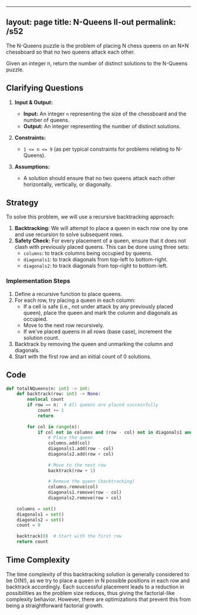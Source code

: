 
---
layout: page
title:  N-Queens II-out
permalink: /s52
---

The N-Queens puzzle is the problem of placing N chess queens on an N×N chessboard so that no two queens attack each other.

Given an integer n, return the number of distinct solutions to the N-Queens puzzle.

## Clarifying Questions

1. **Input & Output:**
    - **Input:** An integer `n` representing the size of the chessboard and the number of queens.
    - **Output:** An integer representing the number of distinct solutions.

2. **Constraints:**
    - `1 <= n <= 9` (as per typical constraints for problems relating to N-Queens).

3. **Assumptions:**
    - A solution should ensure that no two queens attack each other horizontally, vertically, or diagonally.

## Strategy

To solve this problem, we will use a recursive backtracking approach:

1. **Backtracking:** We will attempt to place a queen in each row one by one and use recursion to solve subsequent rows.
2. **Safety Check:** For every placement of a queen, ensure that it does not clash with previously placed queens. This can be done using three sets:
    - `columns`: to track columns being occupied by queens.
    - `diagonals1`: to track diagonals from top-left to bottom-right.
    - `diagonals2`: to track diagonals from top-right to bottom-left.

### Implementation Steps

1. Define a recursive function to place queens.
2. For each row, try placing a queen in each column:
    - If a cell is safe (i.e., not under attack by any previously placed queen), place the queen and mark the column and diagonals as occupied.
    - Move to the next row recursively.
    - If we've placed queens in all rows (base case), increment the solution count.
3. Backtrack by removing the queen and unmarking the column and diagonals.
4. Start with the first row and an initial count of 0 solutions.

## Code

```python
def totalNQueens(n: int) -> int:
    def backtrack(row: int) -> None:
        nonlocal count
        if row == n:  # All queens are placed successfully
            count += 1
            return
        
        for col in range(n):
            if col not in columns and (row - col) not in diagonals1 and (row + col) not in diagonals2:
                # Place the queen
                columns.add(col)
                diagonals1.add(row - col)
                diagonals2.add(row + col)
                
                # Move to the next row
                backtrack(row + 1)
                
                # Remove the queen (backtracking)
                columns.remove(col)
                diagonals1.remove(row - col)
                diagonals2.remove(row + col)
    
    columns = set()
    diagonals1 = set()
    diagonals2 = set()
    count = 0
    
    backtrack(0)  # Start with the first row
    return count
```

## Time Complexity

The time complexity of this backtracking solution is generally considered to be O(N!), as we try to place a queen in N possible positions in each row and backtrack accordingly. Each successful placement leads to a reduction in possibilities as the problem size reduces, thus giving the factorial-like complexity behavior. However, there are optimizations that prevent this from being a straightforward factorial growth.